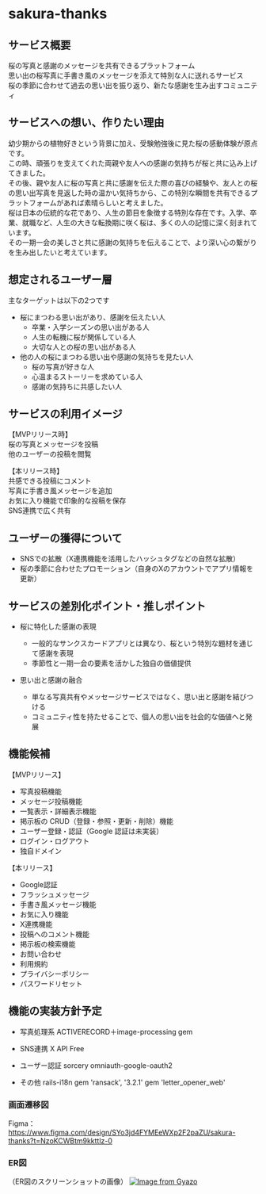 # sakura-thanks

## サービス概要

桜の写真と感謝のメッセージを共有できるプラットフォーム<br>
思い出の桜写真に手書き風のメッセージを添えて特別な人に送れるサービス<br>
桜の季節に合わせて過去の思い出を振り返り、新たな感謝を生み出すコミュニティ

## サービスへの想い、作りたい理由

幼少期からの植物好きという背景に加え、受験勉強後に見た桜の感動体験が原点です。<br>
この時、頑張りを支えてくれた両親や友人への感謝の気持ちが桜と共に込み上げてきました。<br>
その後、親や友人に桜の写真と共に感謝を伝えた際の喜びの経験や、友人との桜の思い出写真を見返した時の温かい気持ちから、この特別な瞬間を共有できるプラットフォームがあれば素晴らしいと考えました。<br>
桜は日本の伝統的な花であり、人生の節目を象徴する特別な存在です。入学、卒業、就職など、人生の大きな転換期に咲く桜は、多くの人の記憶に深く刻まれています。<br>
その一期一会の美しさと共に感謝の気持ちを伝えることで、より深い心の繋がりを生み出したいと考えています。

## 想定されるユーザー層

主なターゲットは以下の2つです
- 桜にまつわる思い出があり、感謝を伝えたい人
  - 卒業・入学シーズンの思い出がある人
  - 人生の転機に桜が関係している人
  - 大切な人との桜の思い出がある人
- 他の人の桜にまつわる思い出や感謝の気持ちを見たい人
  - 桜の写真が好きな人
  - 心温まるストーリーを求めている人
  - 感謝の気持ちに共感したい人

## サービスの利用イメージ

【MVPリリース時】<br>
桜の写真とメッセージを投稿<br>
他のユーザーの投稿を閲覧<br>

【本リリース時】<br>
共感できる投稿にコメント<br>
写真に手書き風メッセージを追加<br>
お気に入り機能で印象的な投稿を保存<br>
SNS連携で広く共有<br>

## ユーザーの獲得について

- SNSでの拡散（X連携機能を活用したハッシュタグなどの自然な拡散）
- 桜の季節に合わせたプロモーション（自身のXのアカウントでアプリ情報を更新）


## サービスの差別化ポイント・推しポイント

- 桜に特化した感謝の表現
  - 一般的なサンクスカードアプリとは異なり、桜という特別な題材を通じて感謝を表現
  - 季節性と一期一会の要素を活かした独自の価値提供

- 思い出と感謝の融合
  - 単なる写真共有やメッセージサービスではなく、思い出と感謝を結びつける
  - コミュニティ性を持たせることで、個人の思い出を社会的な価値へと発展

## 機能候補

【MVPリリース】
- 写真投稿機能
- メッセージ投稿機能
- 一覧表示・詳細表示機能
- 掲示板の CRUD（登録・参照・更新・削除）機能
- ユーザー登録・認証（Google 認証は未実装）
- ログイン・ログアウト
- 独自ドメイン

【本リリース】
- Google認証
- フラッシュメッセージ
- 手書き風メッセージ機能
- お気に入り機能
- X連携機能
- 投稿へのコメント機能
- 掲示板の検索機能
- お問い合わせ
- 利用規約
- プライバシーポリシー
- パスワードリセット

## 機能の実装方針予定

- 写真処理系
ACTIVERECORD＋image-processing gem

- SNS連携
X API Free

- ユーザー認証
sorcery
omniauth-google-oauth2

- その他
rails-i18n
gem 'ransack', '3.2.1'
gem 'letter_opener_web'

### 画面遷移図
Figma：https://www.figma.com/design/SYo3jd4FYMEeWXp2F2paZU/sakura-thanks?t=NzoKCWBtm9kkttlz-0

### ER図
（ER図のスクリーンショットの画像）
[![Image from Gyazo](https://i.gyazo.com/af4fdc7342dca91f81839805bedc1c9d.png)](https://gyazo.com/af4fdc7342dca91f81839805bedc1c9d)
